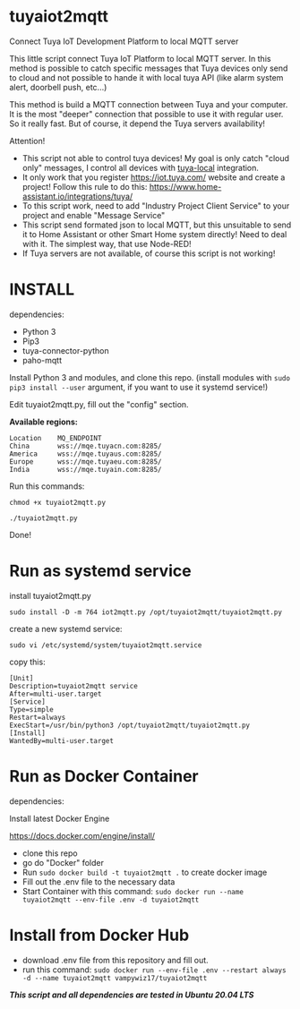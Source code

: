 # tuyaiot2mqtt
Connect Tuya IoT Development Platform to local MQTT server

This little script connect Tuya IoT Platform to local MQTT server. In this method is possible to catch specific messages that Tuya devices only send to cloud and not possible to hande it with local tuya API (like alarm system alert, doorbell push, etc...)

This method is build a MQTT connection between Tuya and your computer. It is the most "deeper" connection that possible to use it with regular user. So it really fast. But of course, it depend the Tuya servers availability!

Attention!

- This script not able to control tuya devices! My goal is only catch "cloud only" messages, I control all devices with [tuya-local](https://github.com/make-all/tuya-local) integration.
- It only work that you register https://iot.tuya.com/ website and create a project! Follow this rule to do this: https://www.home-assistant.io/integrations/tuya/
- To this script work, need to add "Industry Project Client Service" to your project and enable "Message Service"
- This script send formated json to local MQTT, but this unsuitable to send it to Home Assistant or other Smart Home system directly! Need to deal with it. The simplest way, that use Node-RED!
- If Tuya servers are not available, of course this script is not working! 

# INSTALL

dependencies:

- Python 3
- Pip3
- tuya-connector-python
- paho-mqtt

Install Python 3 and modules, and clone this repo. (install modules with `sudo pip3 install --user` argument, if you want to use it systemd service!)

Edit tuyaiot2mqtt.py, fill out the "config" section.

**Available regions:**

```
Location	MQ_ENDPOINT
China		wss://mqe.tuyacn.com:8285/
America		wss://mqe.tuyaus.com:8285/
Europe		wss://mqe.tuyaeu.com:8285/
India		wss://mqe.tuyain.com:8285/
```

Run this commands:

`chmod +x tuyaiot2mqtt.py`

`./tuyaiot2mqtt.py`

Done!

# Run as systemd service

install tuyaiot2mqtt.py

`sudo install -D -m 764 iot2mqtt.py /opt/tuyaiot2mqtt/tuyaiot2mqtt.py`

create a new systemd service:

`sudo vi /etc/systemd/system/tuyaiot2mqtt.service`

copy this:

```
[Unit]
Description=tuyaiot2mqtt service
After=multi-user.target
[Service]
Type=simple
Restart=always
ExecStart=/usr/bin/python3 /opt/tuyaiot2mqtt/tuyaiot2mqtt.py
[Install]
WantedBy=multi-user.target
```

# Run as Docker Container

dependencies:

Install latest Docker Engine 

https://docs.docker.com/engine/install/

- clone this repo
- go do "Docker" folder
- Run `sudo docker build -t tuyaiot2mqtt .` to create docker image
- Fill out the .env file to the necessary data
- Start Container with this command: `sudo docker run --name tuyaiot2mqtt --env-file .env -d tuyaiot2mqtt`

# Install from Docker Hub

- download .env file from this repository and fill out.
- run this command: `sudo docker run --env-file .env --restart always -d --name tuyaiot2mqtt vampywiz17/tuyaiot2mqtt`

***This script and all dependencies are tested in Ubuntu 20.04 LTS***
